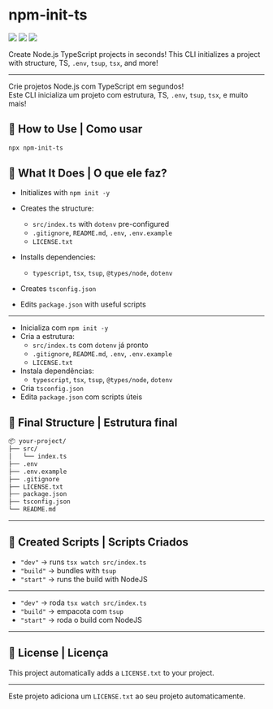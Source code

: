 # npm-init-ts
![](https://img.shields.io/github/stars/titenq/npm-init-ts.svg) ![](https://img.shields.io/github/forks/titenq/npm-init-ts.svg) ![](https://img.shields.io/github/issues/titenq/npm-init-ts.svg) 

Create Node.js TypeScript projects in seconds!
This CLI initializes a project with structure, TS, `.env`, `tsup`, `tsx`, and more!


---


Crie projetos Node.js com TypeScript em segundos!  
Este CLI inicializa um projeto com estrutura, TS, `.env`, `tsup`, `tsx`, e muito mais!

## 🚀 How to Use | Como usar
```bash
npx npm-init-ts
```

## 🧰 What It Does | O que ele faz?
- Initializes with `npm init -y`

- Creates the structure:
  - `src/index.ts` with `dotenv` pre-configured
  - `.gitignore`, `README.md`, `.env`, `.env.example`
  - `LICENSE.txt`
- Installs dependencies:
  - `typescript`, `tsx`, `tsup`, `@types/node`, `dotenv`
- Creates `tsconfig.json`
- Edits `package.json` with useful scripts


---


- Inicializa com `npm init -y`
- Cria a estrutura:
  - `src/index.ts` com `dotenv` já pronto
  - `.gitignore`, `README.md`, `.env`, `.env.example`
  - `LICENSE.txt`
- Instala dependências:
  - `typescript`, `tsx`, `tsup`, `@types/node`, `dotenv`
- Cria `tsconfig.json`
- Edita `package.json` com scripts úteis

## 📂 Final Structure | Estrutura final
```bash
📦 your-project/
├── src/
│   └── index.ts
├── .env
├── .env.example
├── .gitignore
├── LICENSE.txt
├── package.json
├── tsconfig.json
└── README.md
```


---


## 📜 Created Scripts | Scripts Criados
- `"dev"` → runs `tsx watch src/index.ts`
- `"build"` → bundles with `tsup`
- `"start"` → runs the build with NodeJS

---

- `"dev"` → roda `tsx watch src/index.ts`
- `"build"` → empacota com `tsup`
- `"start"` → roda o build com NodeJS


---


## 📝 License | Licença
This project automatically adds a `LICENSE.txt` to your project.


---


Este projeto adiciona um `LICENSE.txt` ao seu projeto automaticamente.
